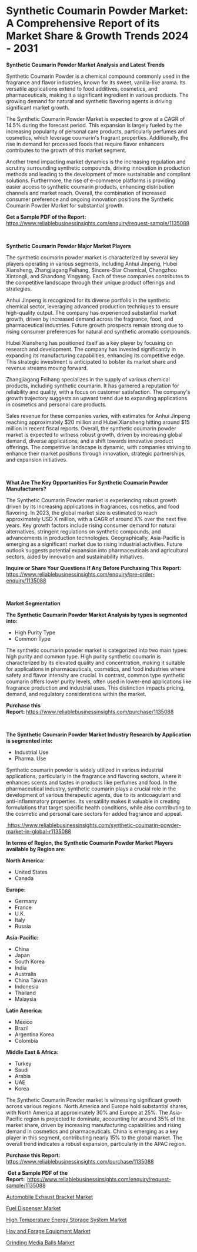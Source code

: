 <p><h1>Synthetic Coumarin Powder Market: A Comprehensive Report of its Market Share & Growth Trends 2024 - 2031</h1></p><p><strong>Synthetic Coumarin Powder Market Analysis and Latest Trends</strong></p>
<p><p>Synthetic Coumarin Powder is a chemical compound commonly used in the fragrance and flavor industries, known for its sweet, vanilla-like aroma. Its versatile applications extend to food additives, cosmetics, and pharmaceuticals, making it a significant ingredient in various products. The growing demand for natural and synthetic flavoring agents is driving significant market growth.</p><p>The Synthetic Coumarin Powder Market is expected to grow at a CAGR of 14.5% during the forecast period. This expansion is largely fueled by the increasing popularity of personal care products, particularly perfumes and cosmetics, which leverage coumarin's fragrant properties. Additionally, the rise in demand for processed foods that require flavor enhancers contributes to the growth of this market segment.</p><p>Another trend impacting market dynamics is the increasing regulation and scrutiny surrounding synthetic compounds, driving innovation in production methods and leading to the development of more sustainable and compliant solutions. Furthermore, the rise of e-commerce platforms is providing easier access to synthetic coumarin products, enhancing distribution channels and market reach. Overall, the combination of increased consumer preference and ongoing innovation positions the Synthetic Coumarin Powder Market for substantial growth.</p></p>
<p><strong>Get a Sample PDF of the Report:&nbsp;</strong> <a href="https://www.reliablebusinessinsights.com/enquiry/request-sample/1135088?utm_campaign=1119&utm_medium=2&utm_source=Github&utm_content=ia&utm_term=20122024&utm_id=synthetic-coumarin-powder">https://www.reliablebusinessinsights.com/enquiry/request-sample/1135088</a></p>
<p>&nbsp;</p>
<p><strong>Synthetic Coumarin Powder Major Market Players</strong></p>
<p><p>The synthetic coumarin powder market is characterized by several key players operating in various segments, including Anhui Jinpeng, Hubei Xiansheng, Zhangjiagang Feihang, Sincere-Star Chemical, Changzhou Xintongli, and Shandong Yingyang. Each of these companies contributes to the competitive landscape through their unique product offerings and strategies.</p><p>Anhui Jinpeng is recognized for its diverse portfolio in the synthetic chemical sector, leveraging advanced production techniques to ensure high-quality output. The company has experienced substantial market growth, driven by increased demand across the fragrance, food, and pharmaceutical industries. Future growth prospects remain strong due to rising consumer preferences for natural and synthetic aromatic compounds.</p><p>Hubei Xiansheng has positioned itself as a key player by focusing on research and development. The company has invested significantly in expanding its manufacturing capabilities, enhancing its competitive edge. This strategic investment is anticipated to bolster its market share and revenue streams moving forward.</p><p>Zhangjiagang Feihang specializes in the supply of various chemical products, including synthetic coumarin. It has garnered a reputation for reliability and quality, with a focus on customer satisfaction. The company's growth trajectory suggests an upward trend due to expanding applications in cosmetics and personal care products.</p><p>Sales revenue for these companies varies, with estimates for Anhui Jinpeng reaching approximately $20 million and Hubei Xiansheng hitting around $15 million in recent fiscal reports. Overall, the synthetic coumarin powder market is expected to witness robust growth, driven by increasing global demand, diverse applications, and a shift towards innovative product offerings. The competitive landscape is dynamic, with companies striving to enhance their market positions through innovation, strategic partnerships, and expansion initiatives.</p></p>
<p>&nbsp;</p>
<p><strong>What Are The Key Opportunities For Synthetic Coumarin Powder Manufacturers?</strong></p>
<p><p>The Synthetic Coumarin Powder market is experiencing robust growth driven by its increasing applications in fragrances, cosmetics, and food flavoring. In 2023, the global market size is estimated to reach approximately USD X million, with a CAGR of around X% over the next five years. Key growth factors include rising consumer demand for natural alternatives, stringent regulations on synthetic compounds, and advancements in production technologies. Geographically, Asia-Pacific is emerging as a significant market due to rising industrial activities. Future outlook suggests potential expansion into pharmaceuticals and agricultural sectors, aided by innovation and sustainability initiatives.</p></p>
<p><strong>Inquire or Share Your Questions If Any Before Purchasing This Report:</strong> <a href="https://www.reliablebusinessinsights.com/enquiry/pre-order-enquiry/1135088?utm_campaign=1119&utm_medium=2&utm_source=Github&utm_content=ia&utm_term=20122024&utm_id=synthetic-coumarin-powder">https://www.reliablebusinessinsights.com/enquiry/pre-order-enquiry/1135088</a></p>
<p>&nbsp;</p>
<p><strong>Market Segmentation</strong></p>
<p><strong>The Synthetic Coumarin Powder Market Analysis by types is segmented into:</strong></p>
<p><ul><li>High Purity Type</li><li>Common Type</li></ul></p>
<p><p>The synthetic coumarin powder market is categorized into two main types: high purity and common type. High purity synthetic coumarin is characterized by its elevated quality and concentration, making it suitable for applications in pharmaceuticals, cosmetics, and food industries where safety and flavor intensity are crucial. In contrast, common type synthetic coumarin offers lower purity levels, often used in lower-end applications like fragrance production and industrial uses. This distinction impacts pricing, demand, and regulatory considerations within the market.</p></p>
<p><strong>Purchase this Report:&nbsp;</strong><a href="https://www.reliablebusinessinsights.com/purchase/1135088?utm_campaign=1119&utm_medium=2&utm_source=Github&utm_content=ia&utm_term=20122024&utm_id=synthetic-coumarin-powder">https://www.reliablebusinessinsights.com/purchase/1135088</a></p>
<p>&nbsp;</p>
<p><strong>The Synthetic Coumarin Powder Market Industry Research by Application is segmented into:</strong></p>
<p><ul><li>Industrial Use</li><li>Pharma. Use</li></ul></p>
<p><p>Synthetic coumarin powder is widely utilized in various industrial applications, particularly in the fragrance and flavoring sectors, where it enhances scents and tastes in products like perfumes and food. In the pharmaceutical industry, synthetic coumarin plays a crucial role in the development of various therapeutic agents, due to its anticoagulant and anti-inflammatory properties. Its versatility makes it valuable in creating formulations that target specific health conditions, while also contributing to the cosmetic and personal care sectors for added fragrance and appeal.</p></p>
<p><a href="https://www.reliablebusinessinsights.com/synthetic-coumarin-powder-market-in-global-r1135088?utm_campaign=1119&utm_medium=2&utm_source=Github&utm_content=ia&utm_term=20122024&utm_id=synthetic-coumarin-powder">&nbsp;https://www.reliablebusinessinsights.com/synthetic-coumarin-powder-market-in-global-r1135088</a></p>
<p><strong>In terms of Region, the Synthetic Coumarin Powder Market Players available by Region are:</strong></p>
<p>
    <p> <strong> North America: </strong>
        <ul>
            <li>United States</li>
            <li>Canada</li>
        </ul>
        </p> 
    <p> <strong> Europe: </strong>
        <ul>
            <li>Germany</li>
            <li>France</li>
            <li>U.K.</li>
            <li>Italy</li>
            <li>Russia</li>
        </ul>
        </p> 
    <p> <strong> Asia-Pacific: </strong>
        <ul>
            <li>China</li>
            <li>Japan</li>
            <li>South Korea</li>
            <li>India</li>
            <li>Australia</li>
            <li>China Taiwan</li>
            <li>Indonesia</li>
            <li>Thailand</li>
            <li>Malaysia</li>
        </ul>
        </p> 
    <p> <strong> Latin America: </strong>
        <ul>
            <li>Mexico</li>
            <li>Brazil</li>
            <li>Argentina Korea</li>
            <li>Colombia</li>
        </ul>
        </p> 
    <p> <strong> Middle East & Africa: </strong>
        <ul>
            <li>Turkey</li>
            <li>Saudi</li>
            <li>Arabia</li>
            <li>UAE</li>
            <li>Korea</li>
        </ul>
    </p>
    </p>
<p><p>The Synthetic Coumarin Powder market is witnessing significant growth across various regions. North America and Europe hold substantial shares, with North America at approximately 30% and Europe at 25%. The Asia-Pacific region is projected to dominate, accounting for around 35% of the market share, driven by increasing manufacturing capabilities and rising demand in cosmetics and pharmaceuticals. China is emerging as a key player in this segment, contributing nearly 15% to the global market. The overall trend indicates a robust expansion, particularly in the APAC region.</p></p>
<p><strong>Purchase this Report: </strong><a href="https://www.reliablebusinessinsights.com/purchase/1135088?utm_campaign=1119&utm_medium=2&utm_source=Github&utm_content=ia&utm_term=20122024&utm_id=synthetic-coumarin-powder">https://www.reliablebusinessinsights.com/purchase/1135088</a></p>
<p>&nbsp;<strong>Get a Sample PDF of the Report:&nbsp;&nbsp;</strong><a href="https://www.reliablebusinessinsights.com/enquiry/request-sample/1135088?utm_campaign=1119&utm_medium=2&utm_source=Github&utm_content=ia&utm_term=20122024&utm_id=synthetic-coumarin-powder">https://www.reliablebusinessinsights.com/enquiry/request-sample/1135088</a></p>
<p><strong></strong></p>
<p><p><a href="https://github.com/bensemilia864/Market-Research-Report-List-1/blob/main/automobile-exhaust-bracket-market.md?utm_campaign=1119&utm_medium=2&utm_source=Github&utm_content=ia&utm_term=20122024&utm_id=synthetic-coumarin-powder">Automobile Exhaust Bracket Market</a></p><p><a href="https://www.linkedin.com/pulse/navigating-global-fuel-dispenser-market-landscape-trends-qbffe?utm_campaign=1119&utm_medium=2&utm_source=Github&utm_content=ia&utm_term=20122024&utm_id=synthetic-coumarin-powder">Fuel Dispenser Market</a></p><p><a href="https://github.com/gerdabatiskzv9/Market-Research-Report-List-1/blob/main/high-temperature-energy-storage-system-market.md?utm_campaign=1119&utm_medium=2&utm_source=Github&utm_content=ia&utm_term=20122024&utm_id=synthetic-coumarin-powder">High Temperature Energy Storage System Market</a></p><p><a href="https://www.linkedin.com/pulse/hay-forage-equipment-market-outlook-share-analysis-growth-trends-9q0ge?utm_campaign=1119&utm_medium=2&utm_source=Github&utm_content=ia&utm_term=20122024&utm_id=synthetic-coumarin-powder">Hay and Forage Equipment Market</a></p><p><a href="https://www.linkedin.com/pulse/grinding-media-balls-value-chain-analysis-from-raw-materials-ophie?utm_campaign=1119&utm_medium=2&utm_source=Github&utm_content=ia&utm_term=20122024&utm_id=synthetic-coumarin-powder">Grinding Media Balls Market</a></p></p>